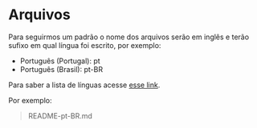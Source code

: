# Arquivos

Para seguirmos um padrão o nome dos arquivos serão em inglês e terão sufixo em qual língua foi escrito, por exemplo:

- Português (Portugal): pt
- Português (Brasil): pt-BR

Para saber a lista de línguas acesse [esse link](https://pt.wikipedia.org/wiki/ISO_639).

Por exemplo:

> README-pt-BR.md